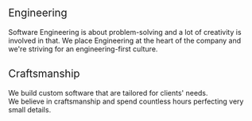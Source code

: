﻿## <span style="font-weight:400;">Engineering</span> 
Software Engineering is about problem-solving and a lot of creativity is involved in that. 
We place Engineering at the heart of the company and we're striving for an engineering-first culture.


## <span style="font-weight:400;">Craftsmanship</span>
We build custom software that are tailored for clients' needs.  
We believe in craftsmanship and spend countless hours perfecting very small details.



